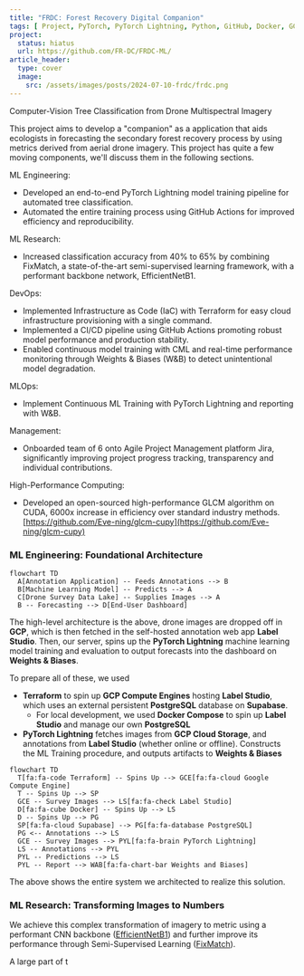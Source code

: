 ```yaml
---
title: "FRDC: Forest Recovery Digital Companion"
tags: [ Project, PyTorch, PyTorch Lightning, Python, GitHub, Docker, GCP, Terraform, Label Studio ]
project:
  status: hiatus
  url: https://github.com/FR-DC/FRDC-ML/
article_header:
  type: cover
  image:
    src: /assets/images/posts/2024-07-10-frdc/frdc.png
---
```


Computer-Vision Tree Classification from Drone Multispectral Imagery

<!--more-->

This project aims to develop a "companion" as a application that aids ecologists
in forecasting the secondary forest recovery process by using metrics
derived from aerial drone imagery. This project has quite a few moving
components, we'll discuss them in the following sections.

ML Engineering:

- Developed an end-to-end PyTorch Lightning model training pipeline for
  automated tree classification.
- Automated the entire training process using GitHub Actions for improved
  efficiency and reproducibility.

ML Research:

- Increased classification accuracy from 40% to 65% by combining FixMatch, a
  state-of-the-art semi-supervised learning framework, with a performant
  backbone network, EfficientNetB1.

DevOps:

- Implemented Infrastructure as Code (IaC) with Terraform for easy cloud
  infrastructure provisioning with a single command.
- Implemented a CI/CD pipeline using GitHub Actions promoting robust model
  performance and production stability.
- Enabled continuous model training with CML and real-time performance
  monitoring through Weights & Biases (W&B) to detect unintentional model
  degradation.

MLOps:

- Implement Continuous ML Training with PyTorch Lightning and reporting with
  W&B.

Management:

- Onboarded team of 6 onto Agile Project Management platform Jira, significantly
  improving project progress tracking, transparency and individual
  contributions.

High-Performance Computing:

- Developed an open-sourced high-performance GLCM algorithm on CUDA, 6000x
  increase in efficiency over standard industry
  methods. [https://github.com/Eve-ning/glcm-cupy](https://github.com/Eve-ning/glcm-cupy)

### ML Engineering: Foundational Architecture

```mermaid
flowchart TD
  A[Annotation Application] -- Feeds Annotations --> B
  B[Machine Learning Model] -- Predicts --> A
  C[Drone Survey Data Lake] -- Supplies Images --> A
  B -- Forecasting --> D[End-User Dashboard]
```

The high-level architecture is the above, drone images are dropped off
in **GCP**, which is then fetched in the self-hosted annotation web app
**Label Studio**. Then, our server, spins up the **PyTorch Lightning**
machine learning model training and evaluation to output forecasts
into the dashboard on **Weights & Biases**.

To prepare all of these, we used

- **Terraform** to spin up **GCP Compute Engines** hosting **Label Studio**,
  which uses an external persistent **PostgreSQL** database on **Supabase**.
  - For local development, we used **Docker Compose** to spin up
    **Label Studio** and manage our own **PostgreSQL**
- **PyTorch Lightning** fetches images from **GCP Cloud Storage**, and
  annotations from **Label Studio** (whether online or offline). Constructs
  the ML Training procedure, and outputs artifacts to **Weights & Biases**

```mermaid
flowchart TD
  T[fa:fa-code Terraform] -- Spins Up --> GCE[fa:fa-cloud Google Compute Engine]
  T -- Spins Up --> SP
  GCE -- Survey Images --> LS[fa:fa-check Label Studio]
  D[fa:fa-cube Docker] -- Spins Up --> LS
  D -- Spins Up --> PG
  SP[fa:fa-cloud Supabase] --> PG[fa:fa-database PostgreSQL]
  PG <-- Annotations --> LS
  GCE -- Survey Images --> PYL[fa:fa-brain PyTorch Lightning]
  LS -- Annotations --> PYL
  PYL -- Predictions --> LS
  PYL -- Report --> WAB[fa:fa-chart-bar Weights and Biases]
```

The above shows the entire system we architected to realize this solution.

### ML Research: Transforming Images to Numbers

We achieve this complex transformation of
imagery to metric using a performant CNN
backbone ([EfficientNetB1](https://pytorch.org/vision/main/models/generated/torchvision.models.efficientnet_b1.html))
and
further improve its performance through Semi-Supervised
Learning ([FixMatch](https://arxiv.org/abs/2001.07685)).

A large part of t
